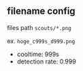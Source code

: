 ## filename config

files path `scouts/*.png`

ex. `hoge_c999s_d999.png`

- cooltime: 999s
- detection rate: 0.999
